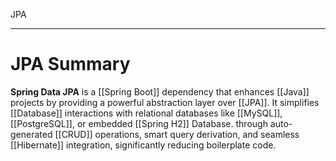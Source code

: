 JPA

---

# **JPA Summary**
**Spring Data JPA** is a [[Spring Boot]] dependency that enhances [[Java]] projects by providing a powerful abstraction layer over [[JPA]]. It simplifies [[Database]] interactions with relational databases like [[MySQL]], [[PostgreSQL]], or embedded [[Spring H2]] Database. through auto-generated [[CRUD]] operations, smart query derivation, and seamless [[Hibernate]] integration, significantly reducing boilerplate code.